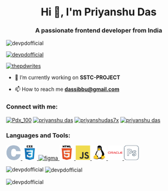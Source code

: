 <h1 align="center">Hi 👋, I'm Priyanshu Das</h1>
<h3 align="center">A passionate frontend developer from India</h3>

<p align="left"> <img src="https://komarev.com/ghpvc/?username=devpdofficial&label=Profile%20views&color=0e75b6&style=flat" alt="devpdofficial" /> </p>

<p align="left"> <a href="https://github.com/ryo-ma/github-profile-trophy"><img src="https://github-profile-trophy.vercel.app/?username=devpdofficial" alt="devpdofficial" /></a> </p>

<p align="left"> <a href="https://twitter.com/thepdwrites" target="blank"><img src="https://img.shields.io/twitter/follow/thepdwrites?logo=twitter&style=for-the-badge" alt="thepdwrites" /></a> </p>

- 🔭 I’m currently working on **SSTC-PROJECT**

- 📫 How to reach me **dassibbu@gmail.com**

<h3 align="left">Connect with me:</h3>
<p align="left">
<a href="https://twitter.com/pdx_100" target="blank"><img align="center" src="https://cdn.jsdelivr.net/npm/simple-icons@3.0.1/icons/twitter.svg" alt="Pdx_100" height="30" width="40" /></a>
<a href="https://fb.com/priyanshu das" target="blank"><img align="center" src="https://cdn.jsdelivr.net/npm/simple-icons@3.0.1/icons/facebook.svg" alt="priyanshu das" height="30" width="40" /></a>
<a href="https://instagram.com/priyanshudas7x" target="blank"><img align="center" src="https://cdn.jsdelivr.net/npm/simple-icons@3.0.1/icons/instagram.svg" alt="priyanshudas7x" height="30" width="40" /></a>
<a href="https://youtube.com/channel/UCREIqsDpfldTgKZxmbCiAig" target="blank"><img align="center" src="https://cdn.jsdelivr.net/npm/simple-icons@3.0.1/icons/youtube.svg" alt="priyanshu das" height="30" width="40" /></a>
</p>

<h3 align="left">Languages and Tools:</h3>
<p align="left"> <a href="https://www.cprogramming.com/" target="_blank"> <img src="https://raw.githubusercontent.com/devicons/devicon/master/icons/c/c-original.svg" alt="c" width="40" height="40"/> </a> <a href="https://www.w3schools.com/css/" target="_blank"> <img src="https://raw.githubusercontent.com/devicons/devicon/master/icons/css3/css3-original-wordmark.svg" alt="css3" width="40" height="40"/> </a> <a href="https://www.figma.com/" target="_blank"> <img src="https://www.vectorlogo.zone/logos/figma/figma-icon.svg" alt="figma" width="40" height="40"/> </a> <a href="https://www.w3.org/html/" target="_blank"> <img src="https://raw.githubusercontent.com/devicons/devicon/master/icons/html5/html5-original-wordmark.svg" alt="html5" width="40" height="40"/> </a> <a href="https://developer.mozilla.org/en-US/docs/Web/JavaScript" target="_blank"> <img src="https://raw.githubusercontent.com/devicons/devicon/master/icons/javascript/javascript-original.svg" alt="javascript" width="40" height="40"/> </a> <a href="https://www.linux.org/" target="_blank"> <img src="https://raw.githubusercontent.com/devicons/devicon/master/icons/linux/linux-original.svg" alt="linux" width="40" height="40"/> </a> <a href="https://www.oracle.com/" target="_blank"> <img src="https://raw.githubusercontent.com/devicons/devicon/master/icons/oracle/oracle-original.svg" alt="oracle" width="40" height="40"/> </a> <a href="https://www.photoshop.com/en" target="_blank"> <img src="https://raw.githubusercontent.com/devicons/devicon/master/icons/photoshop/photoshop-line.svg" alt="photoshop" width="40" height="40"/> </a> </p>

<p><img align="left" src="https://github-readme-stats.vercel.app/api/top-langs?username=devpdofficial&show_icons=true&locale=en&layout=compact" alt="devpdofficial" /></p>

<p>&nbsp;<img align="center" src="https://github-readme-stats.vercel.app/api?username=devpdofficial&show_icons=true&locale=en" alt="devpdofficial" /></p>

<p><img align="center" src="https://github-readme-streak-stats.herokuapp.com/?user=devpdofficial&" alt="devpdofficial" /></p>
<!---
devpdofficial/devpdofficial is a ✨ special ✨ repository because its `README.md` (this file) appears on your GitHub profile.
You can click the Preview link to take a look at your changes.
--->
